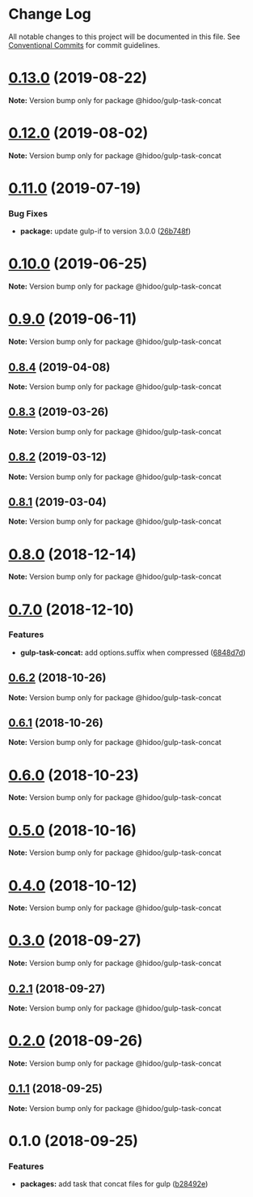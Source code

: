 # Change Log

All notable changes to this project will be documented in this file.
See [Conventional Commits](https://conventionalcommits.org) for commit guidelines.

# [0.13.0](https://github.com/hidoo/gulp-project/compare/v0.12.0...v0.13.0) (2019-08-22)

**Note:** Version bump only for package @hidoo/gulp-task-concat





# [0.12.0](https://github.com/hidoo/gulp-project/compare/v0.11.0...v0.12.0) (2019-08-02)

**Note:** Version bump only for package @hidoo/gulp-task-concat





# [0.11.0](https://github.com/hidoo/gulp-project/compare/v0.10.0...v0.11.0) (2019-07-19)


### Bug Fixes

* **package:** update gulp-if to version 3.0.0 ([26b748f](https://github.com/hidoo/gulp-project/commit/26b748f))





# [0.10.0](https://github.com/hidoo/gulp-project/compare/v0.9.0...v0.10.0) (2019-06-25)

**Note:** Version bump only for package @hidoo/gulp-task-concat





# [0.9.0](https://github.com/hidoo/gulp-project/compare/v0.8.4...v0.9.0) (2019-06-11)

**Note:** Version bump only for package @hidoo/gulp-task-concat





## [0.8.4](https://github.com/hidoo/gulp-project/compare/v0.8.3...v0.8.4) (2019-04-08)

**Note:** Version bump only for package @hidoo/gulp-task-concat





## [0.8.3](https://github.com/hidoo/gulp-project/compare/v0.8.2...v0.8.3) (2019-03-26)

**Note:** Version bump only for package @hidoo/gulp-task-concat





## [0.8.2](https://github.com/hidoo/gulp-project/compare/v0.8.1...v0.8.2) (2019-03-12)

**Note:** Version bump only for package @hidoo/gulp-task-concat





## [0.8.1](https://github.com/hidoo/gulp-project/compare/v0.8.0...v0.8.1) (2019-03-04)

**Note:** Version bump only for package @hidoo/gulp-task-concat





# [0.8.0](https://github.com/hidoo/gulp-project/compare/v0.7.0...v0.8.0) (2018-12-14)

**Note:** Version bump only for package @hidoo/gulp-task-concat





# [0.7.0](https://github.com/hidoo/gulp-project/compare/v0.6.2...v0.7.0) (2018-12-10)


### Features

* **gulp-task-concat:** add options.suffix when compressed ([6848d7d](https://github.com/hidoo/gulp-project/commit/6848d7d))





## [0.6.2](https://github.com/hidoo/gulp-project/compare/v0.6.1...v0.6.2) (2018-10-26)

**Note:** Version bump only for package @hidoo/gulp-task-concat





## [0.6.1](https://github.com/hidoo/gulp-project/compare/v0.6.0...v0.6.1) (2018-10-26)

**Note:** Version bump only for package @hidoo/gulp-task-concat





# [0.6.0](https://github.com/hidoo/gulp-project/compare/v0.5.0...v0.6.0) (2018-10-23)

**Note:** Version bump only for package @hidoo/gulp-task-concat





# [0.5.0](https://github.com/hidoo/gulp-project/compare/v0.4.0...v0.5.0) (2018-10-16)

**Note:** Version bump only for package @hidoo/gulp-task-concat





# [0.4.0](https://github.com/hidoo/gulp-project/compare/v0.3.0...v0.4.0) (2018-10-12)

**Note:** Version bump only for package @hidoo/gulp-task-concat





<a name="0.3.0"></a>
# [0.3.0](https://github.com/hidoo/gulp-project/compare/v0.2.1...v0.3.0) (2018-09-27)

**Note:** Version bump only for package @hidoo/gulp-task-concat





<a name="0.2.1"></a>
## [0.2.1](https://github.com/hidoo/gulp-project/compare/v0.2.0...v0.2.1) (2018-09-27)

**Note:** Version bump only for package @hidoo/gulp-task-concat





<a name="0.2.0"></a>
# [0.2.0](https://github.com/hidoo/gulp-project/compare/v0.1.1...v0.2.0) (2018-09-26)

**Note:** Version bump only for package @hidoo/gulp-task-concat





<a name="0.1.1"></a>
## [0.1.1](https://github.com/hidoo/gulp-project/compare/v0.1.0...v0.1.1) (2018-09-25)

**Note:** Version bump only for package @hidoo/gulp-task-concat





<a name="0.1.0"></a>
# 0.1.0 (2018-09-25)


### Features

* **packages:** add task that concat files for gulp ([b28492e](https://github.com/hidoo/gulp-project/commit/b28492e))
